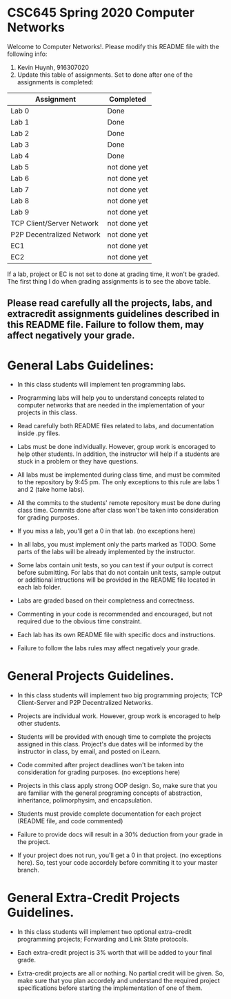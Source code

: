 # CSC645 Spring 2020 Computer Networks
Welcome to Computer Networks!. Please modify this README file with the following info: 
1. Kevin Huynh, 916307020
2. Update this table of assignments. Set to done after one of the assignments is completed:

| Assignment               | Completed     |
| ------------------------ | ------------- |
| Lab 0                    |     Done      |
| Lab 1                    |     Done      |
| Lab 2                    |     Done      |
| Lab 3                    |     Done      |
| Lab 4                    |     Done      |
| Lab 5                    | not done yet  |
| Lab 6                    | not done yet  |
| Lab 7                    | not done yet  |
| Lab 8                    | not done yet  |
| Lab 9                    | not done yet  |
| TCP Client/Server Network| not done yet  |
| P2P Decentralized Network| not done yet  |
| EC1                      | not done yet  |
| EC2                      | not done yet  |

If a lab, project or EC is not set to done at grading time, it won't be graded. The first thing I do when grading assignments is to see the above table. 

## Please read carefully all the projects, labs, and extracredit assignments guidelines described in this README file. Failure to follow them, may affect negatively your grade. 

# General Labs Guidelines:

* In this class students will implement ten programming labs.

* Programming labs will help you to understand concepts related to computer networks that are needed in the implementation of your projects in this class.  

* Read carefully both README files related to labs, and documentation inside .py files. 

* Labs must be done individually. However, group work is encoraged to help other students. In addition, the instructor will help if a students are stuck in a problem or they have questions.

* All labs must be implemented during class time, and must be commited to the repository by 9:45 pm. The only exceptions to this rule are labs 1 and 2 (take home labs).

* All the commits to the students' remote repository must be done during class time. Commits done after class won't be taken into consideration for grading purposes.

* If you miss a lab, you'll get a 0 in that lab. (no exceptions here)

* In all labs, you must implement only the parts marked as TODO. Some parts of the labs will be already implemented by the instructor. 

* Some labs contain unit tests, so you can test if your output is correct before submitting. For labs that do not contain unit tests, sample output or additional intructions will be provided in the README file located in each lab folder. 

* Labs are graded based on their completness and correctness. 

* Commenting in your code is recommended and encouraged, but not required due to the obvious time constraint. 

* Each lab has its own README file with specific docs and instructions.

* Failure to follow the labs rules may affect negatively your grade.

# General Projects Guidelines. 

* In this class students will implement two big programming projects; TCP Client-Server and P2P Decentralized Networks. 

* Projects are individual work. However, group work is encoraged to help other students.

* Students will be provided with enough time to complete the projects assigned in this class. Project's due dates will be informed by the instructor in class, by email, and posted on iLearn. 

* Code commited after project deadlines won't be taken into consideration for grading purposes. (no exceptions here)

* Projects in this class apply strong OOP design. So, make sure that you are familiar with the general programing concepts of abstraction, inheritance, polimorphysim, and encapsulation. 

* Students must provide complete documentation for each project (README file, and code commented) 

* Failure to provide docs will result in a 30% deduction from your grade in the project.

* If your project does not run, you'll get a 0 in that project. (no exceptions here). So, test your code accordely before commiting it to your master branch.

# General Extra-Credit Projects Guidelines. 

* In this class students will implement two optional extra-credit programming projects; Forwarding and Link State protocols. 

* Each extra-credit project is 3% worth that will be added to your final grade. 

* Extra-credit projects are all or nothing. No partial credit will be given. So, make sure that you plan accordely and understand the required project specifications before starting the implementation of one of them. 
 

